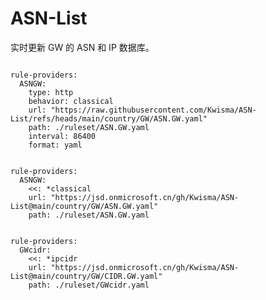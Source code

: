 
# ASN-List

实时更新 GW 的 ASN 和 IP 数据库。

<pre><code class="language-javascript">
rule-providers:
  ASNGW:
    type: http
    behavior: classical
    url: "https://raw.githubusercontent.com/Kwisma/ASN-List/refs/heads/main/country/GW/ASN.GW.yaml"
    path: ./ruleset/ASN.GW.yaml
    interval: 86400
    format: yaml
</code></pre>

<pre><code class="language-javascript">
rule-providers:
  ASNGW:
    <<: *classical
    url: "https://jsd.onmicrosoft.cn/gh/Kwisma/ASN-List@main/country/GW/ASN.GW.yaml"
    path: ./ruleset/ASN.GW.yaml
</code></pre>

<pre><code class="language-javascript">
rule-providers:
  GWcidr:
    <<: *ipcidr
    url: "https://jsd.onmicrosoft.cn/gh/Kwisma/ASN-List@main/country/GW/CIDR.GW.yaml"
    path: ./ruleset/GWcidr.yaml
</code></pre>